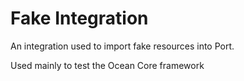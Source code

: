 # Fake Integration

An integration used to import fake resources into Port.

Used mainly to test the Ocean Core framework
